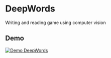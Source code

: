 # DeepWords
Writing and reading game using computer vision

## Demo

[![Demo DeepWords](https://img.youtube.com/vi/g93FenagEAM/maxresdefault.jpg)](https://youtu.be/g93FenagEAM)
